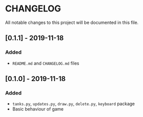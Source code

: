# CHANGELOG
All notable changes to this project will be documented in this file.

## [0.1.1] - 2019-11-18
### Added
- `README.md` and `CHANGELOG.md` files

## [0.1.0] - 2019-11-18
### Added
- `tanks.py`, `updates.py`, `draw.py`, `delete.py`, `keyboard` package
- Basic behaviour of game
